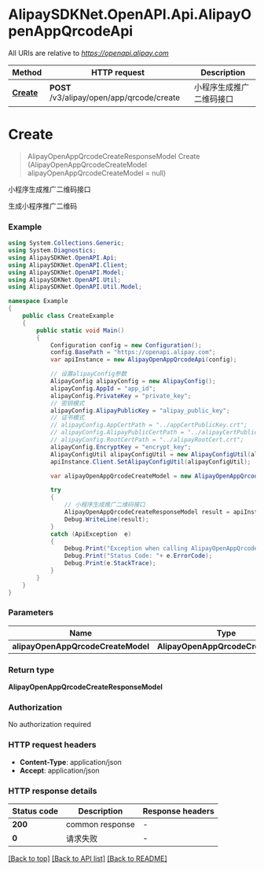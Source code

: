 # AlipaySDKNet.OpenAPI.Api.AlipayOpenAppQrcodeApi

All URIs are relative to *https://openapi.alipay.com*

Method | HTTP request | Description
------------- | ------------- | -------------
[**Create**](AlipayOpenAppQrcodeApi.md#create) | **POST** /v3/alipay/open/app/qrcode/create | 小程序生成推广二维码接口


<a name="create"></a>
# **Create**
> AlipayOpenAppQrcodeCreateResponseModel Create (AlipayOpenAppQrcodeCreateModel alipayOpenAppQrcodeCreateModel = null)

小程序生成推广二维码接口

生成小程序推广二维码

### Example
```csharp
using System.Collections.Generic;
using System.Diagnostics;
using AlipaySDKNet.OpenAPI.Api;
using AlipaySDKNet.OpenAPI.Client;
using AlipaySDKNet.OpenAPI.Model;
using AlipaySDKNet.OpenAPI.Util;
using AlipaySDKNet.OpenAPI.Util.Model;

namespace Example
{
    public class CreateExample
    {
        public static void Main()
        {
            Configuration config = new Configuration();
            config.BasePath = "https://openapi.alipay.com";
            var apiInstance = new AlipayOpenAppQrcodeApi(config);

            // 设置alipayConfig参数
            AlipayConfig alipayConfig = new AlipayConfig();
            alipayConfig.AppId = "app_id";
            alipayConfig.PrivateKey = "private_key";
            // 密钥模式
            alipayConfig.AlipayPublicKey = "alipay_public_key";
            // 证书模式
            // alipayConfig.AppCertPath = "../appCertPublicKey.crt";
            // alipayConfig.AlipayPublicCertPath = "../alipayCertPublicKey_RSA2.crt";
            // alipayConfig.RootCertPath = "../alipayRootCert.crt";
            alipayConfig.EncryptKey = "encrypt_key";
            AlipayConfigUtil alipayConfigUtil = new AlipayConfigUtil(alipayConfig);
            apiInstance.Client.SetAlipayConfigUtil(alipayConfigUtil);

            var alipayOpenAppQrcodeCreateModel = new AlipayOpenAppQrcodeCreateModel(); // AlipayOpenAppQrcodeCreateModel |  (optional) 

            try
            {
                // 小程序生成推广二维码接口
                AlipayOpenAppQrcodeCreateResponseModel result = apiInstance.Create(alipayOpenAppQrcodeCreateModel);
                Debug.WriteLine(result);
            }
            catch (ApiException  e)
            {
                Debug.Print("Exception when calling AlipayOpenAppQrcodeApi.Create: " + e.Message );
                Debug.Print("Status Code: "+ e.ErrorCode);
                Debug.Print(e.StackTrace);
            }
        }
    }
}
```

### Parameters

Name | Type | Description  | Notes
------------- | ------------- | ------------- | -------------
 **alipayOpenAppQrcodeCreateModel** | **AlipayOpenAppQrcodeCreateModel**|  | [optional] 

### Return type

**AlipayOpenAppQrcodeCreateResponseModel**

### Authorization

No authorization required

### HTTP request headers

 - **Content-Type**: application/json
 - **Accept**: application/json


### HTTP response details
| Status code | Description | Response headers |
|-------------|-------------|------------------|
| **200** | common response |  -  |
| **0** | 请求失败 |  -  |

[[Back to top]](#) [[Back to API list]](../README.md#documentation-for-api-endpoints) [[Back to README]](../README.md)

